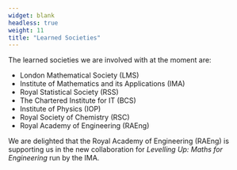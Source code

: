 ```yaml
---
widget: blank
headless: true
weight: 11
title: "Learned Societies"
---
```


The learned societies we are involved with at the moment are:

- London Mathematical Society (LMS)
- Institute of Mathematics and its Applications (IMA)
- Royal Statistical Society (RSS)
- The Chartered Institute for IT (BCS)
- Institute of Physics (IOP)
- Royal Society of Chemistry (RSC)
- Royal Academy of Engineering (RAEng)

We are delighted that the Royal Academy of Engineering (RAEng) is supporting us in the new collaboration for *Levelling Up: Maths for Engineering* run by the IMA.
